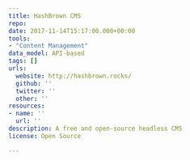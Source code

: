 ```yaml
---
title: HashBrown CMS
repo: 
date: 2017-11-14T15:17:00.000+00:00
tools:
- "Content Management"
data_model: API-based
tags: []
urls:
  website: http://hashbrown.rocks/
  github: ''
  twitter: ''
  other: ''
resources:
- name: ''
  url: ''
description: A free and open-source headless CMS
license: Open Source

---
```

